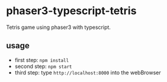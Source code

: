 # phaser3-typescript-tetris
Tetris game using phaser3 with typescript.

## usage
- first step: `npm install`
- second step: `npm start`
- third step: type `http://localhost:8000` into the webBrowser